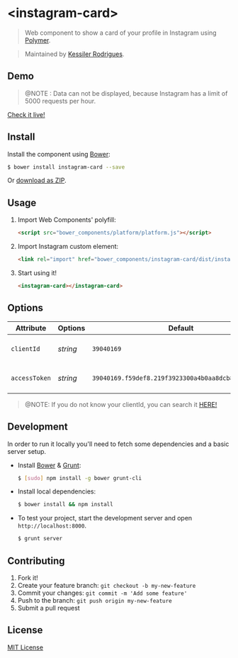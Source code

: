 # &lt;instagram-card&gt;

> Web component to show a card of your profile in Instagram using [Polymer](http://polymer-project.org).

> Maintained by [Kessiler Rodrigues](https://github.com/kessiler).


## Demo


> @NOTE : Data can not be displayed, because Instagram has a limit of 5000 requests per hour.

[Check it live!](http://kessiler.github.io/instagram-card)

## Install

Install the component using [Bower](http://bower.io/):

```sh
$ bower install instagram-card --save
```

Or [download as ZIP](https://github.com/kessiler/instagram-card/archive/master.zip).

## Usage

1. Import Web Components' polyfill:

    ```html
    <script src="bower_components/platform/platform.js"></script>
    ```

2. Import Instagram custom element:

    ```html
    <link rel="import" href="bower_components/instagram-card/dist/instagram-card.html">
    ```

3. Start using it!

    ```html
    <instagram-card></instagram-card>
    ```
    
    
## Options

Attribute     | Options     | Default             | Description
---           | ---         | ---                 | ---
`clientId`    | *string*    | `39040169`  		  | your id from instagram.
`accessToken` | *string*    | `39040169.f59def8.219f3923300a4b0aa8dcb88ec3964ea2` | key token of your user.

> @NOTE: If you do not know your clientId, you can search it [HERE!](http://jelled.com/instagram/lookup-user-id)


## Development

In order to run it locally you'll need to fetch some dependencies and a basic server setup.

* Install [Bower](http://bower.io/) & [Grunt](http://gruntjs.com/):

    ```sh
    $ [sudo] npm install -g bower grunt-cli
    ```

* Install local dependencies:

    ```sh
    $ bower install && npm install
    ```

* To test your project, start the development server and open `http://localhost:8000`.

    ```sh
    $ grunt server
    ```

## Contributing

1. Fork it!
2. Create your feature branch: `git checkout -b my-new-feature`
3. Commit your changes: `git commit -m 'Add some feature'`
4. Push to the branch: `git push origin my-new-feature`
5. Submit a pull request

## License

[MIT License](http://opensource.org/licenses/MIT)